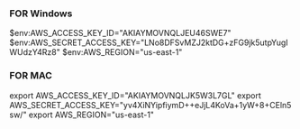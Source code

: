 ### FOR Windows

$env:AWS_ACCESS_KEY_ID="AKIAYMOVNQLJEU46SWE7"
$env:AWS_SECRET_ACCESS_KEY="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"
$env:AWS_REGION="us-east-1"

### FOR MAC

export AWS_ACCESS_KEY_ID="AKIAYMOVNQLJK5W3L7GL"
export AWS_SECRET_ACCESS_KEY="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"
export AWS_REGION="us-east-1"

